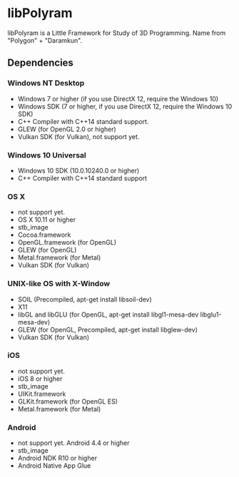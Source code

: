 # libPolyram
libPolyram is a Little Framework for Study of 3D Programming. Name from "Polygon" + "Daramkun".

## Dependencies
### Windows NT Desktop
* Windows 7 or higher (if you use DirectX 12, require the Windows 10)
* Windows SDK (7 or higher, if you use DirectX 12, require the Windows 10 SDK)
* C++ Compiler with C++14 standard support.
* GLEW (for OpenGL 2.0 or higher)
* Vulkan SDK (for Vulkan), not support yet.

### Windows 10 Universal
* Windows 10 SDK (10.0.10240.0 or higher)
* C++ Compiler with C++14 standard support

### OS X
* not support yet.
* OS X 10.11 or higher
* stb_image
* Cocoa.framework
* OpenGL.framework (for OpenGL)
* GLEW (for OpenGL)
* Metal.framework (for Metal)
* Vulkan SDK (for Vulkan)

### UNIX-like OS with X-Window
* SOIL (Precompiled, apt-get install libsoil-dev)
* X11
* libGL and libGLU (for OpenGL, apt-get install libgl1-mesa-dev libglu1-mesa-dev)
* GLEW (for OpenGL, Precompiled, apt-get install libglew-dev)
* Vulkan SDK (for Vulkan)

### iOS
* not support yet.
* iOS 8 or higher
* stb_image
* UIKit.framework
* GLKit.framework (for OpenGL ES)
* Metal.framework (for Metal)

### Android
* not support yet.
Android 4.4 or higher
* stb_image
* Android NDK R10 or higher
* Android Native App Glue